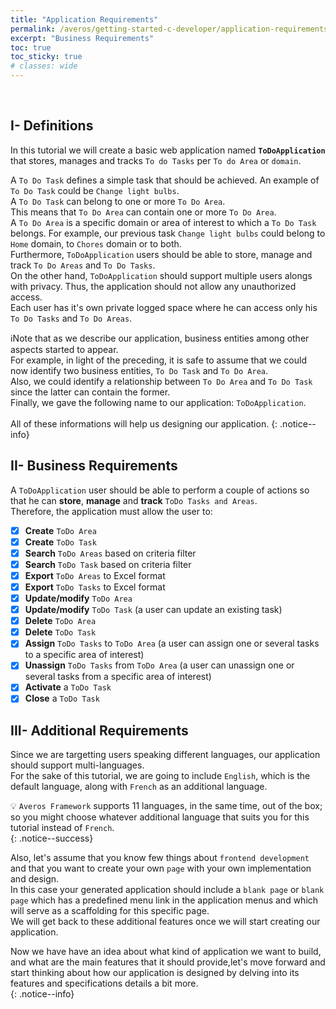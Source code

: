 ```yaml
---
title: "Application Requirements"
permalink: /averos/getting-started-c-developer/application-requirements/
excerpt: "Business Requirements"
toc: true
toc_sticky: true
# classes: wide
---
```

<br/>

## **I- Definitions**

In this tutorial we will create a basic web application named **`ToDoApplication`** that stores, manages and tracks `To do Tasks` per `To do Area` or `domain`. <br/>

A `To Do Task` defines a simple task that should be achieved. An example of `To Do Task` could be `Change light bulbs`. <br/>
A `To Do Task` can belong to one or more `To Do Area`. <br/> This means that `To Do Area` can contain one or more `To Do Area`.<br/>
A `To Do Area` is a specific domain or area of interest to which a `To Do Task` belongs. For example, our previous task `Change light bulbs` could belong to `Home` domain, to `Chores` domain or to both. <br/>
Furthermore, `ToDoApplication` users should be able to store, manage and track `To Do Areas` and `To Do Tasks`. <br/>
On the other hand, `ToDoApplication` should support multiple users alongs with privacy. Thus, the application should not allow any unauthorized access. <br/>
Each user has it's own private logged space where he can access only his `To Do Tasks` and `To Do Areas`. <br/>

ℹ️Note that as we describe our application, business entities among other aspects started to appear.<br/>
For example, in light of the preceding, it is safe to assume that we could now identify two business entities, `To Do Task` and `To Do Area`.<br/>
Also, we could identify a relationship between `To Do Area` and `To Do Task` since the latter can contain the former.<br/>
Finally, we gave the following name to our application: `ToDoApplication`.<br/><br/>
All of these informations will help us designing our application. 
{: .notice--info}

## **II- Business Requirements**

A `ToDoApplication` user should be able to perform a couple of actions so that he can **store**, **manage** and **track** `ToDo Tasks and Areas`. <br/>
Therefore, the application must allow the user to:

>
  - [x] **Create** `ToDo Area`
  - [x] **Create** `ToDo Task`
  - [x] **Search** `ToDo Areas` based on criteria filter
  - [x] **Search** `ToDo Task` based on criteria filter
  - [x] **Export** `ToDo Areas` to Excel format
  - [x] **Export** `ToDo Tasks` to Excel format
  - [x] **Update/modify** `ToDo Area` 
  - [x] **Update/modify** `ToDo Task` (a user can update an existing task)
  - [x] **Delete** `ToDo Area`
  - [x] **Delete** `ToDo Task`
  - [x] **Assign** `ToDo Tasks` to `ToDo Area` (a user can assign one or several tasks to a specific area of interest)
  - [x] **Unassign** `ToDo Tasks` from `ToDo Area` (a user can unassign one or several tasks from a specific area of interest)
  - [x] **Activate** a `ToDo Task` 
  - [x] **Close** a `ToDo Task`

## **III- Additional Requirements**

Since we are targetting users speaking different languages, our application should support multi-languages.<br/>
For the sake of this tutorial, we are going to include `English`, which is the default language, along with `French` as an additional language.<br/>

💡 `Averos Framework` supports 11 languages, in the same time, out of the box; so you might choose whatever additional language that suits you for this tutorial instead of `French`.<br/>
{: .notice--success}

Also, let's assume that you know few things about `frontend development` and that you want to create your own `page` with your own implementation and design.<br/> 
In this case your generated application should include a `blank page` or `blank page` which has a predefined menu link in the application menus and which will serve as a scaffolding for this specific page.<br/>
We will get back to these additional features once we will start creating our application.<br/>

Now we have have an idea about what kind of application we want to build, and what are the main features that it should provide,let's move forward and start thinking about how our application is designed by delving into its features and specifications details a bit more.<br/>
{: .notice--info}